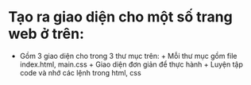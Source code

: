 # Tạo ra giao diện cho một số trang web ở trên:
- Gồm 3 giao diện cho trong 3 thư mục trên: 
        + Mỗi thư mục gồm file index.html, main.css
        + Giao diện đơn giản để thực hành
        + Luyện tập code và nhớ các lệnh trong html, css
